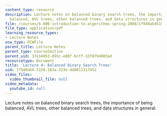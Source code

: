 ```yaml
---
content_type: resource
description: Lecture notes on balanced binary search trees, the importance of being
  balanced, AVL trees, other balanced trees, and data structures in general.
file: /courses/6-006-introduction-to-algorithms-spring-2008/1f940ab45156183a323edd0011317452_lec4.pdf
file_type: application/pdf
learning_resource_types:
- Lecture Notes
ocw_type: OCWFile
parent_title: Lecture Notes
parent_type: CourseSection
parent_uid: 37e14053-895c-e08f-bcff-33f0794003ad
resourcetype: Document
title: 'Lecture 4: Balanced Binary Search Trees'
uid: 1f940ab4-5156-183a-323e-dd0011317452
video_files:
  video_thumbnail_file: null
video_metadata:
  youtube_id: null
---
```

Lecture notes on balanced binary search trees, the importance of being balanced, AVL trees, other balanced trees, and data structures in general.

